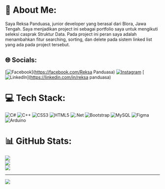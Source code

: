 # 💫 About Me:
Saya Reksa Panduasa, junior developer yang berasal dari Blora, Jawa Tengah. Saya menjadikan project ini sebagai portfolio saya untuk mengikuti seleksi casprak Struktur Data. Pada project ini peran saya adalah menambahkan fitur searching, sorting, dan delete pada sistem linked list yang ada pada project tersebut.


## 🌐 Socials:
[![Facebook](https://img.shields.io/badge/Facebook-%231877F2.svg?logo=Facebook&logoColor=white)](https://facebook.com/Reksa Panduasa) [![Instagram](https://img.shields.io/badge/Instagram-%23E4405F.svg?logo=Instagram&logoColor=white)](https://instagram.com/reksa_panduasa2) [![LinkedIn](https://img.shields.io/badge/LinkedIn-%230077B5.svg?logo=linkedin&logoColor=white)](https://linkedin.com/in/reksa panduasa) 

# 💻 Tech Stack:
![C#](https://img.shields.io/badge/c%23-%23239120.svg?style=for-the-badge&logo=c-sharp&logoColor=white) ![C++](https://img.shields.io/badge/c++-%2300599C.svg?style=for-the-badge&logo=c%2B%2B&logoColor=white) ![CSS3](https://img.shields.io/badge/css3-%231572B6.svg?style=for-the-badge&logo=css3&logoColor=white) ![HTML5](https://img.shields.io/badge/html5-%23E34F26.svg?style=for-the-badge&logo=html5&logoColor=white) ![.Net](https://img.shields.io/badge/.NET-5C2D91?style=for-the-badge&logo=.net&logoColor=white) ![Bootstrap](https://img.shields.io/badge/bootstrap-%23563D7C.svg?style=for-the-badge&logo=bootstrap&logoColor=white) ![MySQL](https://img.shields.io/badge/mysql-%2300f.svg?style=for-the-badge&logo=mysql&logoColor=white) 	![Figma](https://img.shields.io/badge/figma-%23F24E1E.svg?style=for-the-badge&logo=figma&logoColor=white) ![Arduino](https://img.shields.io/badge/-Arduino-00979D?style=for-the-badge&logo=Arduino&logoColor=white)
# 📊 GitHub Stats:
![](https://github-readme-stats.vercel.app/api?username=ReksaPanduasa&theme=dark&hide_border=false&include_all_commits=true&count_private=false)<br/>
![](https://github-readme-streak-stats.herokuapp.com/?user=ReksaPanduasa&theme=dark&hide_border=false)<br/>
![](https://github-readme-stats.vercel.app/api/top-langs/?username=ReksaPanduasa&theme=dark&hide_border=false&include_all_commits=true&count_private=false&layout=compact)

---
[![](https://visitcount.itsvg.in/api?id=ReksaPanduasa&icon=0&color=0)](https://visitcount.itsvg.in)

<!-- Proudly created with GPRM ( https://gprm.itsvg.in ) -->
